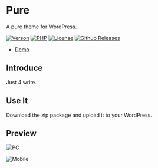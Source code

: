 # Pure

A pure theme for WordPress.

[![Verson](https://img.shields.io/badge/Release-1.0.0-orange.svg)](https://github.com/izhaoo/pure)
[![PHP](https://img.shields.io/badge/PHP-7.2-blue.svg)](http://www.php.net/ChangeLog-7.php)
[![License](https://img.shields.io/badge/License-MIT-red.svg)](https://mit-license.org/)
[![Github Releases](https://img.shields.io/github/downloads/atom/atom/latest/total.svg)](https://github.com/izhaoo/pure/releases/download/v1.0.0/pure-v1.0.0.zip)

* [Demo](https://pure.izhaoo.com)

## Introduce

Just 4 write.

## Use It

Download the zip package and upload it to your WordPress.

## Preview

![PC]()

![Mobile]()